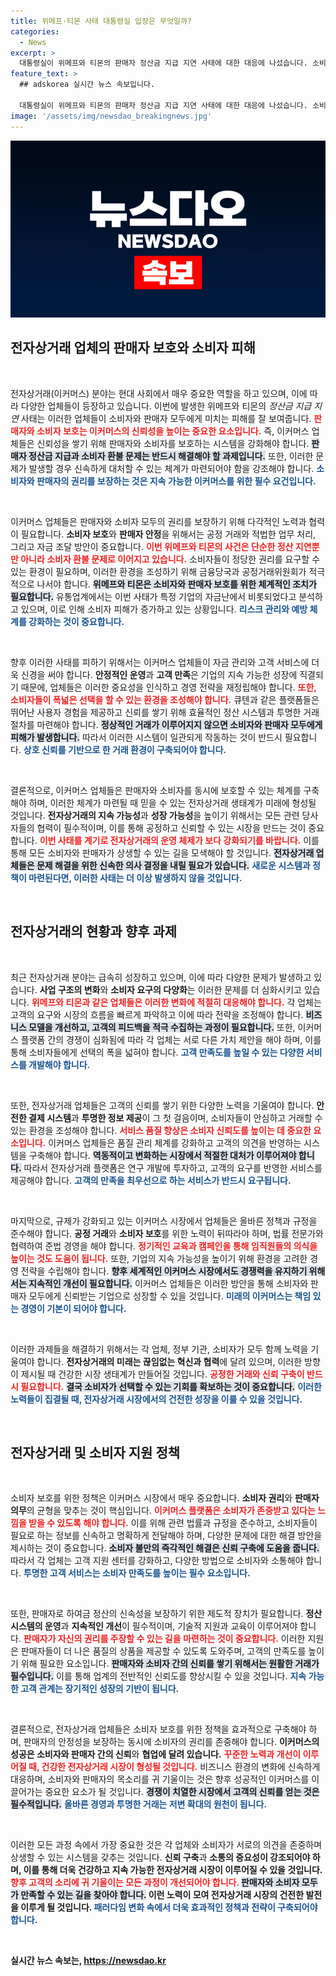 ```yaml
---
title: 위메프·티몬 사태 대통령실 입장은 무엇일까?
categories:
  - News
excerpt: >
  대통령실이 위메프와 티몬의 판매자 정산금 지급 지연 사태에 대한 대응에 나섰습니다. 소비자 피해를 막기 위한 긴급 조치가 시작되며, 유통업계는 큐텐의 자금난이 원인으로 지목하고 있습니다. 클릭해 자세한 내용을 확인해보세요!
feature_text: >
  ## adskorea 실시간 뉴스 속보입니다.

  대통령실이 위메프와 티몬의 판매자 정산금 지급 지연 사태에 대한 대응에 나섰습니다. 소비자 피해를 막기 위한 긴급 조치가 시작되며, 유통업계는 큐텐의 자금난이 원인으로 지목하고 있습니다. 클릭해 자세한 내용을 확인해보세요!
image: '/assets/img/newsdao_breakingnews.jpg'
---
```


<p><img src="/assets/img/newsdao_breakingnews.jpg" alt="adskorea 속보" /></p>

<h2 data-ke-size="size26">전자상거래 업체의 판매자 보호와 소비자 피해</h2>

<p data-ke-size="size16">&nbsp;</p>

<p>전자상거래(이커머스) 분야는 현대 사회에서 매우 중요한 역할을 하고 있으며, 이에 따라 다양한 업체들이 등장하고 있습니다. 이번에 발생한 위메프와 티몬의 <em>정산금 지급 지연</em> 사태는 이러한 업체들이 소비자와 판매자 모두에게 미치는 피해를 잘 보여줍니다. <b><span style="color: #ee2323;">판매자와 소비자 보호는 이커머스의 신뢰성을 높이는 중요한 요소입니다.</span></b> 즉, 이커머스 업체들은 신뢰성을 쌓기 위해 판매자와 소비자를 보호하는 시스템을 강화해야 합니다. <b><span style="background-color: #21538527;">판매자 정산금 지급과 소비자 환불 문제는 반드시 해결해야 할 과제입니다.</span></b> 또한, 이러한 문제가 발생할 경우 신속하게 대처할 수 있는 체계가 마련되어야 함을 강조해야 합니다. <b><span style="color: #1a5490;">소비자와 판매자의 권리를 보장하는 것은 지속 가능한 이커머스를 위한 필수 요건입니다.</span></b></p>

<p data-ke-size="size16">&nbsp;</p>

<p>이커머스 업체들은 판매자와 소비자 모두의 권리를 보장하기 위해 다각적인 노력과 협력이 필요합니다. <b>소비자 보호</b>와 <b>판매자 안정</b>을 위해서는 공정 거래와 적법한 업무 처리, 그리고 자금 조달 방안이 중요합니다. <b><span style="color: #ee2323;">이번 위메프와 티몬의 사건은 단순한 정산 지연뿐만 아니라 소비자 환불 문제로 이어지고 있습니다.</span></b> 소비자들이 정당한 권리를 요구할 수 있는 환경이 필요하며, 이러한 환경을 조성하기 위해 금융당국과 공정거래위원회가 적극적으로 나서야 합니다. <b><span style="background-color: #21538527;">위메프와 티몬은 소비자와 판매자 보호를 위한 체계적인 조치가 필요합니다.</span></b> 유통업계에서는 이번 사태가 특정 기업의 자금난에서 비롯되었다고 분석하고 있으며, 이로 인해 소비자 피해가 증가하고 있는 상황입니다. <b><span style="color: #1a5490;">리스크 관리와 예방 체계를 강화하는 것이 중요합니다.</span></b></p>

<p data-ke-size="size16">&nbsp;</p>

<p>향후 이러한 사태를 피하기 위해서는 이커머스 업체들이 자금 관리와 고객 서비스에 더욱 신경을 써야 합니다. <b>안정적인 운영</b>과 <b>고객 만족</b>은 기업의 지속 가능한 성장에 직결되기 때문에, 업체들은 이러한 중요성을 인식하고 경영 전략을 재정립해야 합니다. <b><span style="color: #ee2323;">또한, 소비자들이 폭넓은 선택을 할 수 있는 환경을 조성해야 합니다.</span></b> 큐텐과 같은 플랫폼들은 뛰어난 사용자 경험을 제공하고 신뢰를 쌓기 위해 효율적인 정산 시스템과 투명한 거래 절차를 마련해야 합니다. <b><span style="background-color: #21538527;">정상적인 거래가 이루어지지 않으면 소비자와 판매자 모두에게 피해가 발생합니다.</span></b> 따라서 이러한 시스템이 일관되게 작동하는 것이 반드시 필요합니다. <b><span style="color: #1a5490;">상호 신뢰를 기반으로 한 거래 환경이 구축되어야 합니다.</span></b></p>

<p data-ke-size="size16">&nbsp;</p>

<p>결론적으로, 이커머스 업체들은 판매자와 소비자를 동시에 보호할 수 있는 체계를 구축해야 하며, 이러한 체계가 마련될 때 믿을 수 있는 전자상거래 생태계가 미래에 형성될 것입니다. <b>전자상거래의 지속 가능성</b>과 <b>성장 가능성</b>을 높이기 위해서는 모든 관련 당사자들의 협력이 필수적이며, 이를 통해 공정하고 신뢰할 수 있는 시장을 만드는 것이 중요합니다. <b><span style="color: #ee2323;">이번 사태를 계기로 전자상거래의 운영 체제가 보다 강화되기를 바랍니다.</span></b> 이를 통해 모든 소비자와 판매자가 상생할 수 있는 길을 모색해야 할 것입니다. <b><span style="background-color: #21538527;">전자상거래 업체들은 문제 해결을 위한 신속한 의사 결정을 내릴 필요가 있습니다.</span></b> <b><span style="color: #1a5490;">새로운 시스템과 정책이 마련된다면, 이러한 사태는 더 이상 발생하지 않을 것입니다.</span></b></p>

<p data-ke-size="size16">&nbsp;</p>

<h2 data-ke-size="size26">전자상거래의 현황과 향후 과제</h2>

<p data-ke-size="size16">&nbsp;</p>

<p>최근 전자상거래 분야는 급속히 성장하고 있으며, 이에 따라 다양한 문제가 발생하고 있습니다. <b>사업 구조의 변화</b>와 <b>소비자 요구의 다양화</b>는 이러한 문제를 더 심화시키고 있습니다. <b><span style="color: #ee2323;">위메프와 티몬과 같은 업체들은 이러한 변화에 적절히 대응해야 합니다.</span></b> 각 업체는 고객의 요구와 시장의 흐름을 빠르게 파악하고 이에 따라 전략을 조정해야 합니다. <b><span style="background-color: #21538527;">비즈니스 모델을 개선하고, 고객의 피드백을 적극 수집하는 과정이 필요합니다.</span></b> 또한, 이커머스 플랫폼 간의 경쟁이 심화됨에 따라 각 업체는 서로 다른 가치 제안을 해야 하며, 이를 통해 소비자들에게 선택의 폭을 넓혀야 합니다. <b><span style="color: #1a5490;">고객 만족도를 높일 수 있는 다양한 서비스를 개발해야 합니다.</span></b></p>

<p data-ke-size="size16">&nbsp;</p>

<p>또한, 전자상거래 업체들은 고객의 신뢰를 쌓기 위한 다양한 노력을 기울여야 합니다. <b>안전한 결제 시스템</b>과 <b>투명한 정보 제공</b>이 그 첫 걸음이며, 소비자들이 안심하고 거래할 수 있는 환경을 조성해야 합니다. <b><span style="color: #ee2323;">서비스 품질 향상은 소비자 신뢰도를 높이는 데 중요한 요소입니다.</span></b> 이커머스 업체들은 품질 관리 체계를 강화하고 고객의 의견을 반영하는 시스템을 구축해야 합니다. <b><span style="background-color: #21538527;">역동적이고 변화하는 시장에서 적절한 대처가 이루어져야 합니다.</span></b> 따라서 전자상거래 플랫폼은 연구 개발에 투자하고, 고객의 요구를 반영한 서비스를 제공해야 합니다. <b><span style="color: #1a5490;">고객의 만족을 최우선으로 하는 서비스가 반드시 요구됩니다.</span></b></p>

<p data-ke-size="size16">&nbsp;</p>

<p>마지막으로, 규제가 강화되고 있는 이커머스 시장에서 업체들은 올바른 정책과 규정을 준수해야 합니다. <b>공정 거래</b>와 <b>소비자 보호</b>를 위한 노력이 뒤따라야 하며, 법률 전문가와 협력하여 준법 경영을 해야 합니다. <b><span style="color: #ee2323;">정기적인 교육과 캠페인을 통해 임직원들의 의식을 높이는 것도 도움이 됩니다.</span></b> 또한, 기업의 지속 가능성을 높이기 위해 환경을 고려한 경영 전략을 수립해야 합니다. <b><span style="background-color: #21538527;">향후 세계적인 이커머스 시장에서도 경쟁력을 유지하기 위해서는 지속적인 개선이 필요합니다.</span></b> 이커머스 업체들은 이러한 방안을 통해 소비자와 판매자 모두에게 신뢰받는 기업으로 성장할 수 있을 것입니다. <b><span style="color: #1a5490;">미래의 이커머스는 책임 있는 경영이 기본이 되어야 합니다.</span></b></p>

<p data-ke-size="size16">&nbsp;</p>

<p>이러한 과제들을 해결하기 위해서는 각 업체, 정부 기관, 소비자가 모두 함께 노력을 기울여야 합니다. <b>전자상거래의 미래는 끊임없는 혁신과 협력</b>에 달려 있으며, 이러한 방향이 제시될 때 건강한 시장 생태계가 만들어질 것입니다. <b><span style="color: #ee2323;">공정한 거래와 신뢰 구축이 반드시 필요합니다.</span></b> <b><span style="background-color: #21538527;">결국 소비자가 선택할 수 있는 기회를 확보하는 것이 중요합니다.</span></b> <b><span style="color: #1a5490;">이러한 노력들이 집결될 때, 전자상거래 시장에서의 건전한 성장을 이룰 수 있을 것입니다.</span></b></p>

<p data-ke-size="size16">&nbsp;</p>

<h2 data-ke-size="size26">전자상거래 및 소비자 지원 정책</h2>

<p data-ke-size="size16">&nbsp;</p>

<p>소비자 보호를 위한 정책은 이커머스 시장에서 매우 중요합니다. <b>소비자 권리</b>와 <b>판매자 의무</b>의 균형을 맞추는 것이 핵심입니다. <b><span style="color: #ee2323;">이커머스 플랫폼은 소비자가 존중받고 있다는 느낌을 받을 수 있도록 해야 합니다.</span></b> 이를 위해 관련 법률과 규정을 준수하고, 소비자들이 필요로 하는 정보를 신속하고 명확하게 전달해야 하며, 다양한 문제에 대한 해결 방안을 제시하는 것이 중요합니다. <b><span style="background-color: #21538527;">소비자 불만의 즉각적인 해결은 신뢰 구축에 도움을 줍니다.</span></b> 따라서 각 업체는 고객 지원 센터를 강화하고, 다양한 방법으로 소비자와 소통해야 합니다. <b><span style="color: #1a5490;">투명한 고객 서비스는 소비자 만족도를 높이는 필수 요소입니다.</span></b></p>

<p data-ke-size="size16">&nbsp;</p>

<p>또한, 판매자로 하여금 정산의 신속성을 보장하기 위한 제도적 장치가 필요합니다. <b>정산 시스템의 운영</b>과 <b>지속적인 개선</b>이 필수적이며, 기술적 지원과 교육이 이루어져야 합니다. <b><span style="color: #ee2323;">판매자가 자신의 권리를 주장할 수 있는 길을 마련하는 것이 중요합니다.</span></b> 이러한 지원은 판매자들이 더 나은 품질의 상품을 제공할 수 있도록 도와주며, 고객의 만족도를 높이기 위해 필요한 요소입니다. <b><span style="background-color: #21538527;">판매자와 소비자 간의 신뢰를 쌓기 위해서는 원활한 거래가 필수입니다.</span></b> 이를 통해 업계의 전반적인 신뢰도를 향상시킬 수 있을 것입니다. <b><span style="color: #1a5490;">지속 가능한 고객 관계는 장기적인 성장의 기반이 됩니다.</span></b></p>

<p data-ke-size="size16">&nbsp;</p>

<p>결론적으로, 전자상거래 업체들은 소비자 보호를 위한 정책을 효과적으로 구축해야 하며, 판매자의 안정성을 보장하는 동시에 소비자의 권리를 존중해야 합니다. <b>이커머스의 성공은 소비자와 판매자 간의 신뢰</b>와 <b>협업에 달려 있습니다.</b> <b><span style="color: #ee2323;">꾸준한 노력과 개선이 이루어질 때, 건강한 전자상거래 시장이 형성될 것입니다.</span></b> 비즈니스 환경의 변화에 신속하게 대응하며, 소비자와 판매자의 목소리를 귀 기울이는 것은 향후 성공적인 이커머스를 이끌어가는 중요한 요소가 될 것입니다. <b><span style="background-color: #21538527;">경쟁이 치열한 시장에서 고객의 신뢰를 얻는 것은 필수적입니다.</span></b> <b><span style="color: #1a5490;">올바른 경영과 투명한 거래는 저변 확대의 원천이 됩니다.</span></b></p>

<p data-ke-size="size16">&nbsp;</p>

<p>이러한 모든 과정 속에서 가장 중요한 것은 각 업체와 소비자가 서로의 의견을 존중하며 상생할 수 있는 시스템을 갖추는 것입니다. <b>신뢰 구축</b>과 <b>소통의 중요성이 강조되어야 하며, 이를 통해 더욱 건강하고 지속 가능한 전자상거래 시장이 이루어질 수 있을 것입니다. <b><span style="color: #ee2323;">향후 고객의 소리에 귀 기울이는 모든 과정이 개선되어야 합니다.</span></b> <b><span style="background-color: #21538527;">판매자와 소비자 모두가 만족할 수 있는 길을 찾아야 합니다.</span></b> 이런 노력이 모여 전자상거래 시장의 건전한 발전을 이루게 될 것입니다. <b><span style="color: #1a5490;">패러다임 변화 속에서 더욱 효과적인 정책과 전략이 구축되어야 합니다.</span></b></p>

<p data-ke-size="size16">&nbsp;</p>
실시간 뉴스 속보는, <a href="https://newsdao.kr" rel="dofollow">https://newsdao.kr</a>



